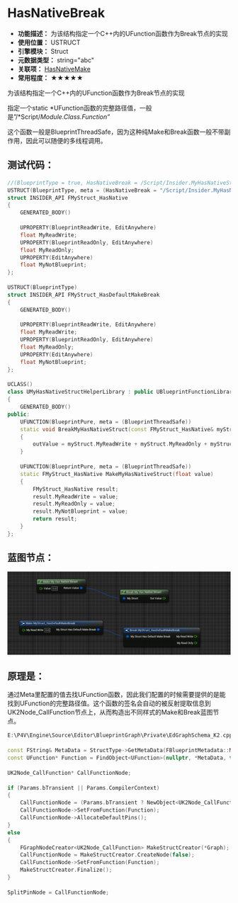 ﻿# HasNativeBreak

- **功能描述：** 为该结构指定一个C++内的UFunction函数作为Break节点的实现
- **使用位置：** USTRUCT
- **引擎模块：** Struct
- **元数据类型：** string="abc"
- **关联项：** [HasNativeMake](../HasNativeMake.md)
- **常用程度：** ★★★★★

为该结构指定一个C++内的UFunction函数作为Break节点的实现

指定一个static *UFunction函数的完整路径值，一般是”/*Script/*Module.Class.Function”*

这个函数一般是BlueprintThreadSafe，因为这种纯Make和Break函数一般不带副作用，因此可以随便的多线程调用。

## 测试代码：

```cpp
//(BlueprintType = true, HasNativeBreak = /Script/Insider.MyHasNativeStructHelperLibrary.BreakMyHasNativeStruct, HasNativeMake = /Script/Insider.MyHasNativeStructHelperLibrary.MakeMyHasNativeStruct, ModuleRelativePath = Struct/MyStruct_NativeMakeBreak.h)
USTRUCT(BlueprintType, meta = (HasNativeBreak = "/Script/Insider.MyHasNativeStructHelperLibrary.BreakMyHasNativeStruct", HasNativeMake = "/Script/Insider.MyHasNativeStructHelperLibrary.MakeMyHasNativeStruct"))
struct INSIDER_API FMyStruct_HasNative
{
	GENERATED_BODY()

	UPROPERTY(BlueprintReadWrite, EditAnywhere)
	float MyReadWrite;
	UPROPERTY(BlueprintReadOnly, EditAnywhere)
	float MyReadOnly;
	UPROPERTY(EditAnywhere)
	float MyNotBlueprint;
};

USTRUCT(BlueprintType)
struct INSIDER_API FMyStruct_HasDefaultMakeBreak
{
	GENERATED_BODY()

	UPROPERTY(BlueprintReadWrite, EditAnywhere)
	float MyReadWrite;
	UPROPERTY(BlueprintReadOnly, EditAnywhere)
	float MyReadOnly;
	UPROPERTY(EditAnywhere)
	float MyNotBlueprint;
};

UCLASS()
class UMyHasNativeStructHelperLibrary : public UBlueprintFunctionLibrary
{
	GENERATED_BODY()
public:
	UFUNCTION(BlueprintPure, meta = (BlueprintThreadSafe))
	static void BreakMyHasNativeStruct(const FMyStruct_HasNative& myStruct, float& outValue)
	{
		outValue = myStruct.MyReadWrite + myStruct.MyReadOnly + myStruct.MyNotBlueprint;
	}

	UFUNCTION(BlueprintPure, meta = (BlueprintThreadSafe))
	static FMyStruct_HasNative MakeMyHasNativeStruct(float value)
	{
		FMyStruct_HasNative result;
		result.MyReadWrite = value;
		result.MyReadOnly = value;
		result.MyNotBlueprint = value;
		return result;
	}
};
```

## 蓝图节点：

![Untitled](Untitled.png)

## 原理是：

通过Meta里配置的值去找UFunction函数，因此我们配置的时候需要提供的是能找到UFunction的完整路径值。这个函数的签名会自动的被反射提取信息到UK2Node_CallFunction节点上，从而构造出不同样式的Make和Break蓝图节点。

```cpp
E:\P4V\Engine\Source\Editor\BlueprintGraph\Private\EdGraphSchema_K2.cpp

const FString& MetaData = StructType->GetMetaData(FBlueprintMetadata::MD_NativeMakeFunction);
const UFunction* Function = FindObject<UFunction>(nullptr, *MetaData, true);

UK2Node_CallFunction* CallFunctionNode;

if (Params.bTransient || Params.CompilerContext)
{
	CallFunctionNode = (Params.bTransient ? NewObject<UK2Node_CallFunction>(Graph) : Params.CompilerContext->SpawnIntermediateNode<UK2Node_CallFunction>(GraphNode, Params.SourceGraph));
	CallFunctionNode->SetFromFunction(Function);
	CallFunctionNode->AllocateDefaultPins();
}
else
{
	FGraphNodeCreator<UK2Node_CallFunction> MakeStructCreator(*Graph);
	CallFunctionNode = MakeStructCreator.CreateNode(false);
	CallFunctionNode->SetFromFunction(Function);
	MakeStructCreator.Finalize();
}

SplitPinNode = CallFunctionNode;
```